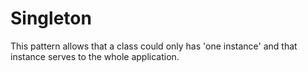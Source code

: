 # Singleton

This pattern allows that a class could only has 'one instance' and that instance serves to the whole application.